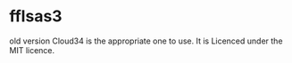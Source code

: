 fflsas3
=========

old version Cloud34 is the appropriate one to use. 
It is Licenced under the MIT licence.

